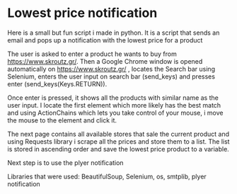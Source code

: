 # Lowest price notification

Here is a small but fun script i made in python. It is a script that sends an email and pops up a notification with the lowest price for a product 

The user is asked to enter a product he wants to buy from https://www.skroutz.gr/. Then a Google Chrome window is opened automatically on https://www.skroutz.gr/ , locates the Search bar using Selenium, enters the user input on search bar (send_keys) and presses enter (send_keys(Keys.RETURN)).

Once enter is pressed, it shows all the products with similar name as the user input. I locate the first element which more likely has the best match and using ActionChains which lets you take control of your mouse, i move the mouse to the element and click it. 

The next page contains all available stores that sale the current product and using Requests library i scrape all the prices and store them to a list. The list is stored in ascending order and save the lowest price product to a variable.

Next step is to use the plyer notification 



Libraries that were used: BeautifulSoup, Selenium, os, smtplib, plyer notification


